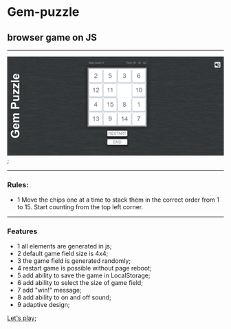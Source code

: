 # Gem-puzzle
## browser game on JS
***
![gem-puzzels ui](src/assets/images/gem-puzzle.png);
***
### Rules:
* 1  Move the chips one at a time to stack them in the correct order from 1 to 15. Start counting from the top left corner. 
***
### Features
* 1  all elements are generated in js;
* 2  default game field size is 4x4;
* 3  the game field is generated randomly;
* 4  restart game is possible without page reboot;
* 5  add ability to save the game in LocalStorage;
* 6  add ability to select the size of game field;
* 7  add "win!" message;
* 8  add ability to on and off sound;
* 9  adaptive design;

[Let's play](https://gem-puzzle-kseniamv.netlify.app/);




